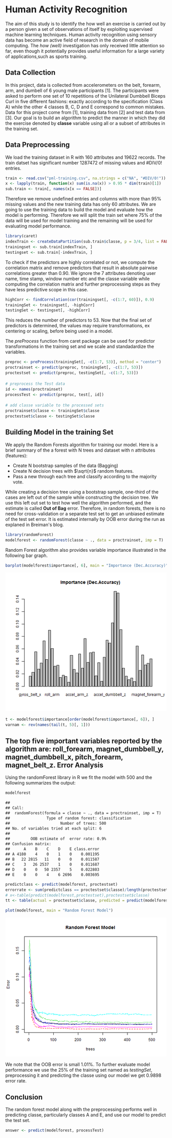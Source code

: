 Human Activity Recognition
=======================================================

The aim of this study is to identify the how well an exercise is carried out by a person given a set of observations of itself by exploiting supervised machine learning techniques. Human activity recognition using sensory data has become an active field of research in the domain of mobile computing.
The *how (well)* investigation has only received little attention so far, even though it potentially provides useful information for a large variety of applications,such as sports training.




Data Collection
-------------------------------
In this project, data is collected from accelerometers on the belt, forearm, arm, and dumbell of 6 young male participants [1]. The participants were asked to perform one set of 10 repetitions of the Unilateral Dumbbell Biceps Curl in five different fashions: exactly according to the specification 
(Class A) while the other 4 classes B, C, D and E correspond to common mistakes.
Data for this project come from [1], training data from [2] and test data from [3]. Our goal is to build an algorithm to predict the manner in which they did the exercise denoted by **classe** variable using all or a subset of attributes in the training set.

Data Preprocessing
-------------------------------
We load the training dataset in R with 160 attributes and 19622 records. The train datset has significant number 1287472 of missing values and #DIV/0! entries. 


```r
train <- read.csv("pml-training.csv", na.strings = c("NA", "#DIV/0!"))
x <- lapply(train, function(x) sum(is.na(x)) > 0.95 * dim(train)[1])
sub.train <- train[, names(x[x == FALSE])]
```


Therefore we remove undefined entries and columns with more than 95% missing values and the new training data has only 60 attributes. We are going to use the training data to build the model and evaluate how the model is performing. Therefore we will split the train set where 75% of the data will be used for model training and the remaining will be used for evaluating model performance. 


```r
library(caret)
indexTrain <- createDataPartition(sub.train$classe, p = 3/4, list = FALSE)
trainingset <- sub.train[indexTrain, ]
testingset <- sub.train[-indexTrain, ]
```

To check if the predictors are highly correlated or not, we compute the correlation matrix and remove predictors that result in absolute pairwise correlations greater than 0.90. We ignore the 7 attributes denoting user name, time stamp, window number etc and the classe variable while computing the correlation matrix and further preprocessing steps as they have less predictive scope in this case.


```r
highCorr <- findCorrelation(cor(trainingset[, -c(1:7, 60)]), 0.9)
trainingSet <- trainingset[, -highCorr]
testingSet <- testingset[, -highCorr]
```

This reduces the number of predictors to 53. Now that the final set of predictors is determined, the values may require transformations, ex centering or scaling, before being used in a model. 

The *preProcess* function from caret package can be used for predictor transformations in the training set and we scale and standadardize the variables.


```r
preproc <- preProcess(trainingSet[, -c(1:7, 53)], method = "center")
proctrainset <- predict(preproc, trainingSet[, -c(1:7, 53)])
proctestset <- predict(preproc, testingSet[, -c(1:7, 53)])

# preprocess the Test data
id <- names(proctrainset)
processTest <- predict(preproc, test[, id])

# add classe variable to the processed sets
proctrainset$classe <- trainingSet$classe
proctestset$classe <- testingSet$classe
```


Building Model in the training Set
-----------------------------------
We apply the Random Forests algorithm for training our model. Here is a brief summary of the a forest with N trees and dataset with n attributes (features):
  * Create N bootstrap samples of the data (Bagging)
  * Create N decision trees with $\sqrt{n}$ random features.
  * Pass a new through each tree and classify according to the majority vote.

While creating a decision tree using a bootstrap sample, one-third of the cases are left out of the sample 
while constructing the decision tree. We use this left out set to test how well the algorithm performed, and the estimate is called **Out of Bag** error. Therefore, in random forests, there is no need for cross-validation or a separate test set to get an unbiased estimate of the test set error. It is estimated internally by OOB error during the run as explaned in Breiman's blog.

```r
library(randomForest)
modelforest <- randomForest(classe ~ ., data = proctrainset, imp = T)
```

Random Forest algorithm also provides variable importance illustrated in the following bar graph.


```r
barplot(modelforest$importance[, 6], main = "Importance (Dec.Accuracy)")
```

![plot of chunk unnamed-chunk-7](figure/unnamed-chunk-7.png) 

```r
t <- modelforest$importance[order(modelforest$importance[, 6]), ]
varnam <- rev(names(tail(t, 5)[, 1]))
```

The top five important variables reported by the algorithm are: roll_forearm, magnet_dumbbell_y, magnet_dumbbell_x, pitch_forearm, magnet_belt_z.
Error Analysis
-------------
Using the randomForest library in R we fit the model with 500 and the following summarizes the output:


```r
modelforest
```

```
## 
## Call:
##  randomForest(formula = classe ~ ., data = proctrainset, imp = T) 
##                Type of random forest: classification
##                      Number of trees: 500
## No. of variables tried at each split: 6
## 
##         OOB estimate of  error rate: 0.9%
## Confusion matrix:
##      A    B    C    D    E class.error
## A 4180    4    0    1    0    0.001195
## B   22 2815   11    0    0    0.011587
## C    3   26 2537    1    0    0.011687
## D    0    0   50 2357    5    0.022803
## E    0    0    4    6 2696    0.003695
```

```r
predictclass <- predict(modelforest, proctestset)
errorrate <- sum(predictclass == proctestset$classe)/length(proctestset$classe)
# x<-table(predict(modelforest,proctestset),proctestset$classe)
tt <- table(actual = proctestset$classe, predicted = predict(modelforest, proctestset))
```


```r
plot(modelforest, main = "Random Forest Model")
```

![plot of chunk unnamed-chunk-9](figure/unnamed-chunk-9.png) 


We note that the OOB error is small 1.01%. To further evaluate model performance we use the 25% of the training set named as *testingSet*, preprocessing it and predicting the classe using our model we get 0.9898 error rate.

Conclusion
------------------
The random forest model along with the preprocessing performs 
well in predicting classe, particularly classes A and E, and use our model to predict the test set.


```r
answer <- predict(modelforest, processTest)
```

